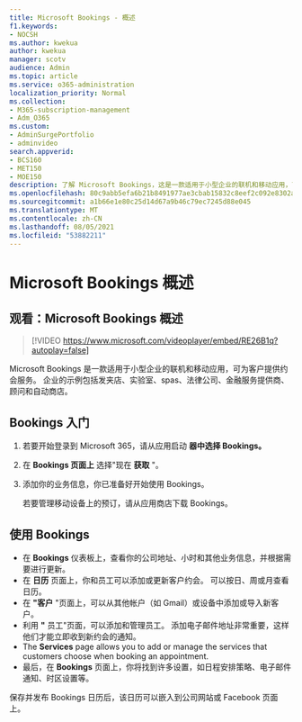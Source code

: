 ```yaml
---
title: Microsoft Bookings - 概述
f1.keywords:
- NOCSH
ms.author: kwekua
author: kwekua
manager: scotv
audience: Admin
ms.topic: article
ms.service: o365-administration
localization_priority: Normal
ms.collection:
- M365-subscription-management
- Adm_O365
ms.custom:
- AdminSurgePortfolio
- adminvideo
search.appverid:
- BCS160
- MET150
- MOE150
description: 了解 Microsoft Bookings，这是一款适用于小型企业的联机和移动应用，可为客户提供约会预订。
ms.openlocfilehash: 80c9abb5efa6b21b8491977ae3cbab15832c8eef2c092e8302a1ac5c0f26ad6e
ms.sourcegitcommit: a1b66e1e80c25d14d67a9b46c79ec7245d88e045
ms.translationtype: MT
ms.contentlocale: zh-CN
ms.lasthandoff: 08/05/2021
ms.locfileid: "53882211"
---
```

# <a name="overview-of-microsoft-bookings"></a>Microsoft Bookings 概述

## <a name="watch-overview-of-microsoft-bookings"></a>观看：Microsoft Bookings 概述

> [!VIDEO https://www.microsoft.com/videoplayer/embed/RE26B1q?autoplay=false]

Microsoft Bookings 是一款适用于小型企业的联机和移动应用，可为客户提供约会服务。 企业的示例包括发夹店、实验室、spas、法律公司、金融服务提供商、顾问和自动商店。

## <a name="get-started-with-bookings"></a>Bookings 入门

1. 若要开始登录到 Microsoft 365，请从应用启动 **器中选择 Bookings。**
1. 在 **Bookings 页面上** 选择"现在 **获取** "。
1. 添加你的业务信息，你已准备好开始使用 Bookings。

    若要管理移动设备上的预订，请从应用商店下载 Bookings。

## <a name="use-bookings"></a>使用 Bookings

- 在 **Bookings** 仪表板上，查看你的公司地址、小时和其他业务信息，并根据需要进行更新。
- 在 **日历** 页面上，你和员工可以添加或更新客户约会。 可以按日、周或月查看日历。
- 在 **"客户** "页面上，可以从其他帐户（如 Gmail）或设备中添加或导入新客户。
- 利用 **"** 员工"页面，可以添加和管理员工。 添加电子邮件地址非常重要，这样他们才能立即收到新约会的通知。
- The **Services** page allows you to add or manage the services that customers choose when booking an appointment.
- 最后，在 **Bookings** 页面上，你将找到许多设置，如日程安排策略、电子邮件通知、时区设置等。

保存并发布 Bookings 日历后，该日历可以嵌入到公司网站或 Facebook 页面上。
